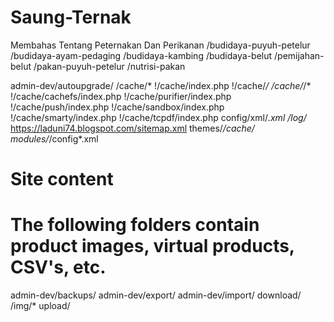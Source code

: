# Saung-Ternak
Membahas Tentang Peternakan Dan Perikanan
/budidaya-puyuh-petelur
/budidaya-ayam-pedaging
/budidaya-kambing
/budidaya-belut
/pemijahan-belut
/pakan-puyuh-petelur
/nutrisi-pakan

admin-dev/autoupgrade/
/cache/*
!/cache/index.php
!/cache/*/
/cache/*/*
!/cache/cachefs/index.php
!/cache/purifier/index.php
!/cache/push/index.php
!/cache/sandbox/index.php
!/cache/smarty/index.php
!/cache/tcpdf/index.php
config/xml/*.xml
/log/*
https://laduni74.blogspot.com/sitemap.xml
themes/*/cache/
modules/*/config*.xml

# Site content
# The following folders contain product images, virtual products, CSV's, etc.

admin-dev/backups/
admin-dev/export/
admin-dev/import/
download/
/img/*
upload/
